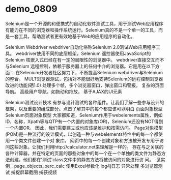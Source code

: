 # demo_0809

Selenium是一个开源的和便携式的自动化软件测试工具，用于测试Web应用程序有能力在不同的浏览器和操作系统运行。Selenium真的不是一个单一的工具，而是一套工具，帮助测试者更有效地基于Web的应用程序的自动化。


Selenium Webdriver
webdriver自动化俗称Selenium 2.0测试Web应用程序工具。 webdriver使用不同的底层框架，Selenium 遥控器使用JavaScript的Selenium 核嵌入式已经在有一定的局限性的浏览器中。 webdriver直接交互而不与Selenium 远程控制，依赖于服务器上的任何中介的浏览器。它是用在以下方面：
在Selenium开发者社区努力下，不断提高Selenium webdriver与Selenium的整合。
MULT浏览器测试，包括对不能很好地支持Selenium的远程控制浏览器改进的功能(硒1.0)
处理多个帧，多个浏览器窗口，弹出窗口和警报。
复杂的页面导航。
高级用户导航，如拖动和拖放。
基于AJAX的UI元素


Selenium测试设计技术
有参与设计测试的各种组件。让我们了解一些参与设计的框架，以及重要的组成部分。点击了解其中的每个都应该可以明白
页面对象模型
  Selenium页面对象模型
  大家都知道，Selenium作用于webelements属性，例如ID，名称，Xpath等与QTP有一个内置的对象库(OR)，Selenium还没有NOT得到一个内置OR。
  因此，我们需要建立或也应该是维护和按需访问。 Page对象模型(POM)是一种流行的设计模式，以创造一种与webelements特性中的每一个都使用一个类文件创建一个对   象库。
  网页中的每一个创建对象和方法被开发专用于访问这些对象。让我们利用http://calculator.net来理解是一样的。
  存在与之关联的各种计算器，并在特定的页面的那些对象中的每一个在一个单独的类文件为静态方法创建，他们都在'测试'class文件中的静态方法将被访问的对象进行访   问。
  见实例：page_objects_perc_calc
使用Excel参数化
log4j日志
异常处理
多浏览器测试
捕捉屏幕截图
捕获视频

